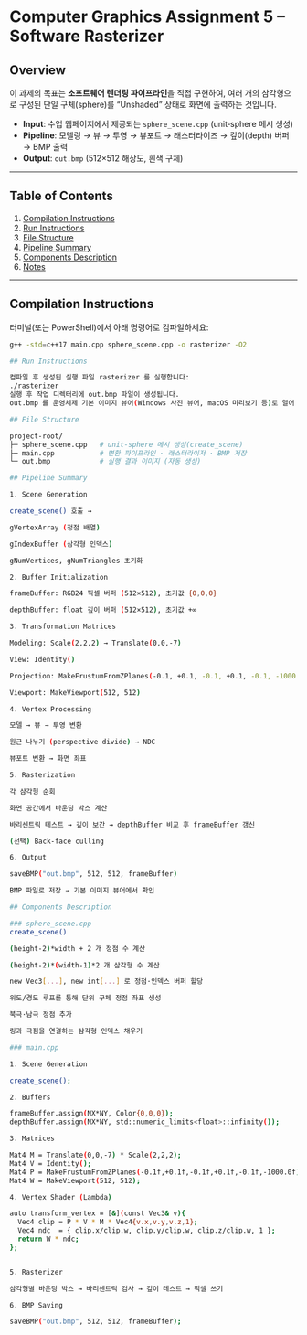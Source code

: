 # Computer Graphics Assignment 5 – Software Rasterizer

## Overview

이 과제의 목표는 **소프트웨어 렌더링 파이프라인**을 직접 구현하여, 여러 개의 삼각형으로 구성된 단일 구체(sphere)를 “Unshaded” 상태로 화면에 출력하는 것입니다.  
- **Input**: 수업 웹페이지에서 제공되는 `sphere_scene.cpp` (unit‐sphere 메시 생성)  
- **Pipeline**: 모델링 → 뷰 → 투영 → 뷰포트 → 래스터라이즈 → 깊이(depth) 버퍼 → BMP 출력  
- **Output**: `out.bmp` (512×512 해상도, 흰색 구체)

---

## Table of Contents

1. [Compilation Instructions](#compilation-instructions)  
2. [Run Instructions](#run-instructions)  
3. [File Structure](#file-structure)  
4. [Pipeline Summary](#pipeline-summary)  
5. [Components Description](#components-description)  
6. [Notes](#notes)  

---

## Compilation Instructions

터미널(또는 PowerShell)에서 아래 명령어로 컴파일하세요:

```bash
g++ -std=c++17 main.cpp sphere_scene.cpp -o rasterizer -O2

## Run Instructions

컴파일 후 생성된 실행 파일 rasterizer 를 실행합니다:
./rasterizer
실행 후 작업 디렉터리에 out.bmp 파일이 생성됩니다.
out.bmp 를 운영체제 기본 이미지 뷰어(Windows 사진 뷰어, macOS 미리보기 등)로 열어 Unshaded Sphere 결과를 확인하세요.

## File Structure

project-root/
├─ sphere_scene.cpp   # unit‐sphere 메시 생성(create_scene)
├─ main.cpp           # 변환 파이프라인 · 래스터라이저 · BMP 저장
└─ out.bmp            # 실행 결과 이미지 (자동 생성)

## Pipeline Summary

1. Scene Generation

create_scene() 호출 →

gVertexArray (정점 배열)

gIndexBuffer (삼각형 인덱스)

gNumVertices, gNumTriangles 초기화

2. Buffer Initialization

frameBuffer: RGB24 픽셀 버퍼 (512×512), 초기값 {0,0,0}

depthBuffer: float 깊이 버퍼 (512×512), 초기값 +∞

3. Transformation Matrices

Modeling: Scale(2,2,2) → Translate(0,0,-7)

View: Identity()

Projection: MakeFrustumFromZPlanes(-0.1, +0.1, -0.1, +0.1, -0.1, -1000.0)

Viewport: MakeViewport(512, 512)

4. Vertex Processing

모델 → 뷰 → 투영 변환

원근 나누기 (perspective divide) → NDC

뷰포트 변환 → 화면 좌표

5. Rasterization

각 삼각형 순회

화면 공간에서 바운딩 박스 계산

바리센트릭 테스트 → 깊이 보간 → depthBuffer 비교 후 frameBuffer 갱신

(선택) Back-face culling

6. Output

saveBMP("out.bmp", 512, 512, frameBuffer)

BMP 파일로 저장 → 기본 이미지 뷰어에서 확인

## Components Description

### sphere_scene.cpp
create_scene()

(height-2)*width + 2 개 정점 수 계산

(height-2)*(width-1)*2 개 삼각형 수 계산

new Vec3[...], new int[...] 로 정점·인덱스 버퍼 할당

위도/경도 루프를 통해 단위 구체 정점 좌표 생성

북극·남극 정점 추가

링과 극점을 연결하는 삼각형 인덱스 채우기

### main.cpp

1. Scene Generation

create_scene();

2. Buffers

frameBuffer.assign(NX*NY, Color{0,0,0});
depthBuffer.assign(NX*NY, std::numeric_limits<float>::infinity());

3. Matrices

Mat4 M = Translate(0,0,-7) * Scale(2,2,2);
Mat4 V = Identity();
Mat4 P = MakeFrustumFromZPlanes(-0.1f,+0.1f,-0.1f,+0.1f,-0.1f,-1000.0f);
Mat4 W = MakeViewport(512, 512);

4. Vertex Shader (Lambda)

auto transform_vertex = [&](const Vec3& v){
  Vec4 clip = P * V * M * Vec4{v.x,v.y,v.z,1};
  Vec4 ndc  = { clip.x/clip.w, clip.y/clip.w, clip.z/clip.w, 1 };
  return W * ndc;
};


5. Rasterizer

삼각형별 바운딩 박스 → 바리센트릭 검사 → 깊이 테스트 → 픽셀 쓰기

6. BMP Saving

saveBMP("out.bmp", 512, 512, frameBuffer);
